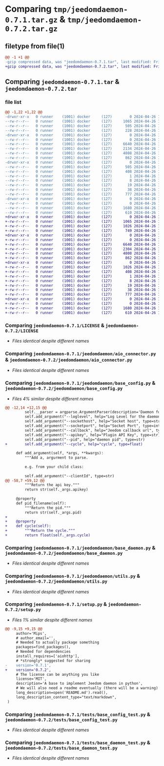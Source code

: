 # Comparing `tmp/jeedomdaemon-0.7.1.tar.gz` & `tmp/jeedomdaemon-0.7.2.tar.gz`

## filetype from file(1)

```diff
@@ -1 +1 @@
-gzip compressed data, was "jeedomdaemon-0.7.1.tar", last modified: Fri Apr 26 12:28:12 2024, max compression
+gzip compressed data, was "jeedomdaemon-0.7.2.tar", last modified: Fri Apr 26 13:08:39 2024, max compression
```

## Comparing `jeedomdaemon-0.7.1.tar` & `jeedomdaemon-0.7.2.tar`

### file list

```diff
@@ -1,22 +1,22 @@
-drwxr-xr-x   0 runner    (1001) docker     (127)        0 2024-04-26 12:28:12.920565 jeedomdaemon-0.7.1/
--rw-r--r--   0 runner    (1001) docker     (127)     1065 2024-04-26 12:27:56.000000 jeedomdaemon-0.7.1/LICENSE
--rw-r--r--   0 runner    (1001) docker     (127)      505 2024-04-26 12:28:12.920565 jeedomdaemon-0.7.1/PKG-INFO
--rw-r--r--   0 runner    (1001) docker     (127)      228 2024-04-26 12:27:56.000000 jeedomdaemon-0.7.1/README.md
-drwxr-xr-x   0 runner    (1001) docker     (127)        0 2024-04-26 12:28:12.920565 jeedomdaemon-0.7.1/jeedomdaemon/
--rw-r--r--   0 runner    (1001) docker     (127)        0 2024-04-26 12:27:56.000000 jeedomdaemon-0.7.1/jeedomdaemon/__init__.py
--rw-r--r--   0 runner    (1001) docker     (127)     6640 2024-04-26 12:27:56.000000 jeedomdaemon-0.7.1/jeedomdaemon/aio_connector.py
--rw-r--r--   0 runner    (1001) docker     (127)     2134 2024-04-26 12:27:56.000000 jeedomdaemon-0.7.1/jeedomdaemon/base_config.py
--rw-r--r--   0 runner    (1001) docker     (127)     4808 2024-04-26 12:27:56.000000 jeedomdaemon-0.7.1/jeedomdaemon/base_daemon.py
--rw-r--r--   0 runner    (1001) docker     (127)      862 2024-04-26 12:27:56.000000 jeedomdaemon-0.7.1/jeedomdaemon/utils.py
-drwxr-xr-x   0 runner    (1001) docker     (127)        0 2024-04-26 12:28:12.920565 jeedomdaemon-0.7.1/jeedomdaemon.egg-info/
--rw-r--r--   0 runner    (1001) docker     (127)      505 2024-04-26 12:28:12.000000 jeedomdaemon-0.7.1/jeedomdaemon.egg-info/PKG-INFO
--rw-r--r--   0 runner    (1001) docker     (127)      408 2024-04-26 12:28:12.000000 jeedomdaemon-0.7.1/jeedomdaemon.egg-info/SOURCES.txt
--rw-r--r--   0 runner    (1001) docker     (127)        1 2024-04-26 12:28:12.000000 jeedomdaemon-0.7.1/jeedomdaemon.egg-info/dependency_links.txt
--rw-r--r--   0 runner    (1001) docker     (127)        8 2024-04-26 12:28:12.000000 jeedomdaemon-0.7.1/jeedomdaemon.egg-info/requires.txt
--rw-r--r--   0 runner    (1001) docker     (127)       19 2024-04-26 12:28:12.000000 jeedomdaemon-0.7.1/jeedomdaemon.egg-info/top_level.txt
--rw-r--r--   0 runner    (1001) docker     (127)       38 2024-04-26 12:28:12.920565 jeedomdaemon-0.7.1/setup.cfg
--rw-r--r--   0 runner    (1001) docker     (127)      777 2024-04-26 12:27:56.000000 jeedomdaemon-0.7.1/setup.py
-drwxr-xr-x   0 runner    (1001) docker     (127)        0 2024-04-26 12:28:12.920565 jeedomdaemon-0.7.1/tests/
--rw-r--r--   0 runner    (1001) docker     (127)        0 2024-04-26 12:27:56.000000 jeedomdaemon-0.7.1/tests/__init__.py
--rw-r--r--   0 runner    (1001) docker     (127)     1680 2024-04-26 12:27:56.000000 jeedomdaemon-0.7.1/tests/base_config_test.py
--rw-r--r--   0 runner    (1001) docker     (127)      610 2024-04-26 12:27:56.000000 jeedomdaemon-0.7.1/tests/base_daemon_test.py
+drwxr-xr-x   0 runner    (1001) docker     (127)        0 2024-04-26 13:08:39.000374 jeedomdaemon-0.7.2/
+-rw-r--r--   0 runner    (1001) docker     (127)     1065 2024-04-26 13:08:34.000000 jeedomdaemon-0.7.2/LICENSE
+-rw-r--r--   0 runner    (1001) docker     (127)     1026 2024-04-26 13:08:39.000374 jeedomdaemon-0.7.2/PKG-INFO
+-rw-r--r--   0 runner    (1001) docker     (127)      749 2024-04-26 13:08:34.000000 jeedomdaemon-0.7.2/README.md
+drwxr-xr-x   0 runner    (1001) docker     (127)        0 2024-04-26 13:08:38.996374 jeedomdaemon-0.7.2/jeedomdaemon/
+-rw-r--r--   0 runner    (1001) docker     (127)        0 2024-04-26 13:08:34.000000 jeedomdaemon-0.7.2/jeedomdaemon/__init__.py
+-rw-r--r--   0 runner    (1001) docker     (127)     6640 2024-04-26 13:08:34.000000 jeedomdaemon-0.7.2/jeedomdaemon/aio_connector.py
+-rw-r--r--   0 runner    (1001) docker     (127)     2304 2024-04-26 13:08:34.000000 jeedomdaemon-0.7.2/jeedomdaemon/base_config.py
+-rw-r--r--   0 runner    (1001) docker     (127)     4808 2024-04-26 13:08:34.000000 jeedomdaemon-0.7.2/jeedomdaemon/base_daemon.py
+-rw-r--r--   0 runner    (1001) docker     (127)      862 2024-04-26 13:08:34.000000 jeedomdaemon-0.7.2/jeedomdaemon/utils.py
+drwxr-xr-x   0 runner    (1001) docker     (127)        0 2024-04-26 13:08:39.000374 jeedomdaemon-0.7.2/jeedomdaemon.egg-info/
+-rw-r--r--   0 runner    (1001) docker     (127)     1026 2024-04-26 13:08:38.000000 jeedomdaemon-0.7.2/jeedomdaemon.egg-info/PKG-INFO
+-rw-r--r--   0 runner    (1001) docker     (127)      408 2024-04-26 13:08:38.000000 jeedomdaemon-0.7.2/jeedomdaemon.egg-info/SOURCES.txt
+-rw-r--r--   0 runner    (1001) docker     (127)        1 2024-04-26 13:08:38.000000 jeedomdaemon-0.7.2/jeedomdaemon.egg-info/dependency_links.txt
+-rw-r--r--   0 runner    (1001) docker     (127)        8 2024-04-26 13:08:38.000000 jeedomdaemon-0.7.2/jeedomdaemon.egg-info/requires.txt
+-rw-r--r--   0 runner    (1001) docker     (127)       19 2024-04-26 13:08:38.000000 jeedomdaemon-0.7.2/jeedomdaemon.egg-info/top_level.txt
+-rw-r--r--   0 runner    (1001) docker     (127)       38 2024-04-26 13:08:39.000374 jeedomdaemon-0.7.2/setup.cfg
+-rw-r--r--   0 runner    (1001) docker     (127)      777 2024-04-26 13:08:34.000000 jeedomdaemon-0.7.2/setup.py
+drwxr-xr-x   0 runner    (1001) docker     (127)        0 2024-04-26 13:08:39.000374 jeedomdaemon-0.7.2/tests/
+-rw-r--r--   0 runner    (1001) docker     (127)        0 2024-04-26 13:08:34.000000 jeedomdaemon-0.7.2/tests/__init__.py
+-rw-r--r--   0 runner    (1001) docker     (127)     1680 2024-04-26 13:08:34.000000 jeedomdaemon-0.7.2/tests/base_config_test.py
+-rw-r--r--   0 runner    (1001) docker     (127)      610 2024-04-26 13:08:34.000000 jeedomdaemon-0.7.2/tests/base_daemon_test.py
```

### Comparing `jeedomdaemon-0.7.1/LICENSE` & `jeedomdaemon-0.7.2/LICENSE`

 * *Files identical despite different names*

### Comparing `jeedomdaemon-0.7.1/jeedomdaemon/aio_connector.py` & `jeedomdaemon-0.7.2/jeedomdaemon/aio_connector.py`

 * *Files identical despite different names*

### Comparing `jeedomdaemon-0.7.1/jeedomdaemon/base_config.py` & `jeedomdaemon-0.7.2/jeedomdaemon/base_config.py`

 * *Files 4% similar despite different names*

```diff
@@ -12,14 +12,15 @@
         self.__parser = argparse.ArgumentParser(description='Daemon for Jeedom plugin')
         self.add_argument("--loglevel", help="Log Level for the daemon", type=str, default='error')
         self.add_argument("--sockethost", help="Socket host", type=str, default='127.0.0.1')
         self.add_argument("--socketport", help="Socket Port", type=int, default=0)
         self.add_argument("--callback", help="Jeedom callback url", type=str)
         self.add_argument("--apikey", help="Plugin API Key", type=str)
         self.add_argument("--pid", help="daemon pid", type=str)
+        self.add_argument("--cycle", help="cycle", type=float)
 
     def add_argument(self, *args, **kwargs):
         """Add a, argurment to parse.
 
         e.g. from your child class:
 
         self.add_argument("--clientId", type=str)
@@ -58,7 +59,12 @@
         """Return the api key."""
         return str(self._args.apikey)
 
     @property
     def pid_filename(self):
         """Return the pid."""
         return str(self._args.pid)
+
+    @property
+    def cycle(self):
+        """Return the cycle."""
+        return float(self._args.cycle)
```

### Comparing `jeedomdaemon-0.7.1/jeedomdaemon/base_daemon.py` & `jeedomdaemon-0.7.2/jeedomdaemon/base_daemon.py`

 * *Files identical despite different names*

### Comparing `jeedomdaemon-0.7.1/jeedomdaemon/utils.py` & `jeedomdaemon-0.7.2/jeedomdaemon/utils.py`

 * *Files identical despite different names*

### Comparing `jeedomdaemon-0.7.1/setup.py` & `jeedomdaemon-0.7.2/setup.py`

 * *Files 1% similar despite different names*

```diff
@@ -9,15 +9,15 @@
     author='Mips',
     # author_email='',
     # Needed to actually package something
     packages=find_packages(),
     # Needed for dependencies
     install_requires=['aiohttp'],
     # *strongly* suggested for sharing
-    version='0.7.1',
+    version='0.7.2',
     # The license can be anything you like
     license='MIT',
     description='A base to implement Jeedom daemon in python',
     # We will also need a readme eventually (there will be a warning)
     long_description=open('README.md').read(),
     long_description_content_type="text/markdown",
 )
```

### Comparing `jeedomdaemon-0.7.1/tests/base_config_test.py` & `jeedomdaemon-0.7.2/tests/base_config_test.py`

 * *Files identical despite different names*

### Comparing `jeedomdaemon-0.7.1/tests/base_daemon_test.py` & `jeedomdaemon-0.7.2/tests/base_daemon_test.py`

 * *Files identical despite different names*

